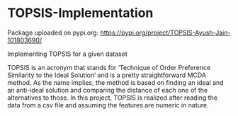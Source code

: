# TOPSIS-Implementation

Package uploaded on pypi.org: https://pypi.org/project/TOPSIS-Ayush-Jain-101803690/

Implementing TOPSIS for a given dataset

TOPSIS is an acronym that stands for ‘Technique of Order Preference Similarity to the Ideal Solution’ and is a pretty straightforward MCDA method. As the name implies, the method is based on finding an ideal and an anti-ideal solution and comparing the distance of each one of the alternatives to those.
In this project, TOPSIS is realized after reading the data from a csv file and assuming the features are numeric in nature.
